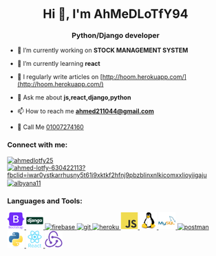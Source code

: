 <h1 align="center">Hi 👋, I'm AhMeDLoTfY94</h1>
<h3 align="center">Python/Django developer</h3>

- 🔭 I’m currently working on **STOCK MANAGEMENT SYSTEM**

- 🌱 I’m currently learning **react**

- 📝 I regularly write articles on [http://hoom.herokuapp.com/](http://hoom.herokuapp.com/)

- 💬 Ask me about **js,react,django,python**

- 📫 How to reach me **ahmed211044@gmail.com**

- 📄 Call Me [01007274160](01007274160)

<h3 align="left">Connect with me:</h3>
<p align="left">
<a href="https://twitter.com/ahmedlotfy25" target="blank"><img align="center" src="https://cdn.jsdelivr.net/npm/simple-icons@3.0.1/icons/twitter.svg" alt="ahmedlotfy25" height="30" width="40" /></a>
<a href="https://linkedin.com/in/ahmed-lotfy-630422113?fbclid=iwar0ystkarrhusny5t61i9xktkf2hfnj9pbzblinxnlkicomxxlioyiigaju" target="blank"><img align="center" src="https://cdn.jsdelivr.net/npm/simple-icons@3.0.1/icons/linkedin.svg" alt="ahmed-lotfy-630422113?fbclid=iwar0ystkarrhusny5t61i9xktkf2hfnj9pbzblinxnlkicomxxlioyiigaju" height="30" width="40" /></a>
<a href="https://fb.com/albyana11" target="blank"><img align="center" src="https://cdn.jsdelivr.net/npm/simple-icons@3.0.1/icons/facebook.svg" alt="albyana11" height="30" width="40" /></a>
</p>

<h3 align="left">Languages and Tools:</h3>
<p align="left"> <a href="https://getbootstrap.com" target="_blank"> <img src="https://raw.githubusercontent.com/devicons/devicon/master/icons/bootstrap/bootstrap-plain-wordmark.svg" alt="bootstrap" width="40" height="40"/> </a> <a href="https://www.djangoproject.com/" target="_blank"> <img src="https://raw.githubusercontent.com/devicons/devicon/master/icons/django/django-original.svg" alt="django" width="40" height="40"/> </a> <a href="https://firebase.google.com/" target="_blank"> <img src="https://www.vectorlogo.zone/logos/firebase/firebase-icon.svg" alt="firebase" width="40" height="40"/> </a> <a href="https://git-scm.com/" target="_blank"> <img src="https://www.vectorlogo.zone/logos/git-scm/git-scm-icon.svg" alt="git" width="40" height="40"/> </a> <a href="https://heroku.com" target="_blank"> <img src="https://www.vectorlogo.zone/logos/heroku/heroku-icon.svg" alt="heroku" width="40" height="40"/> </a> <a href="https://developer.mozilla.org/en-US/docs/Web/JavaScript" target="_blank"> <img src="https://raw.githubusercontent.com/devicons/devicon/master/icons/javascript/javascript-original.svg" alt="javascript" width="40" height="40"/> </a> <a href="https://www.linux.org/" target="_blank"> <img src="https://raw.githubusercontent.com/devicons/devicon/master/icons/linux/linux-original.svg" alt="linux" width="40" height="40"/> </a> <a href="https://www.mysql.com/" target="_blank"> <img src="https://raw.githubusercontent.com/devicons/devicon/master/icons/mysql/mysql-original-wordmark.svg" alt="mysql" width="40" height="40"/> </a> <a href="https://postman.com" target="_blank"> <img src="https://www.vectorlogo.zone/logos/getpostman/getpostman-icon.svg" alt="postman" width="40" height="40"/> </a> <a href="https://www.python.org" target="_blank"> <img src="https://raw.githubusercontent.com/devicons/devicon/master/icons/python/python-original.svg" alt="python" width="40" height="40"/> </a> <a href="https://reactjs.org/" target="_blank"> <img src="https://raw.githubusercontent.com/devicons/devicon/master/icons/react/react-original-wordmark.svg" alt="react" width="40" height="40"/> </a> <a href="https://redux.js.org" target="_blank"> <img src="https://raw.githubusercontent.com/devicons/devicon/master/icons/redux/redux-original.svg" alt="redux" width="40" height="40"/> </a> </p>
